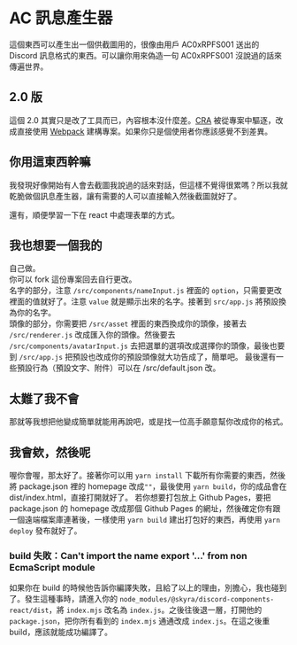 # AC 訊息產生器
這個東西可以產生出一個供截圖用的，很像由用戶 AC0xRPFS001 送出的 Discord 訊息格式的東西。可以讓你用來偽造一句 AC0xRPFS001 沒說過的話來傳遍世界。

## 2.0 版
這個 2.0 其實只是改了工具而已，內容根本沒什麼差。[CRA](https://github.com/facebook/create-react-app) 被從專案中驅逐，改成直接使用 [Webpack](https://webpack.js.org/) 建構專案。如果你只是個使用者你應該感覺不到差異。

## 你用這東西幹嘛
我發現好像開始有人會去截圖我說過的話來對話，但這樣不覺得很累嗎？所以我就乾脆做個訊息產生器，讓有需要的人可以直接輸入然後截圖就好了。

還有，順便學習一下在 react 中處理表單的方式。

## 我也想要一個我的
自己做。   
你可以 fork 這份專案回去自行更改。   
名字的部分，注意 `/src/components/nameInput.js` 裡面的 `option`，只需要更改裡面的值就好了。注意 `value` 就是顯示出來的名字。接著到 `src/app.js` 將預設換為你的名字。   
頭像的部分，你需要把 `/src/asset` 裡面的東西換成你的頭像，接著去 `/src/renderer.js` 改成匯入你的頭像。然後要去 `/src/components/avatarInput.js` 去把選單的選項改成選擇你的頭像，最後也要到 `/src/app.js` 把預設也改成你的預設頭像就大功告成了，簡單吧。
最後還有一些預設行為（預設文字、附件）可以在 /src/default.json 改。

## 太難了我不會
那就等我想把他變成簡單就能用再說吧，或是找一位高手願意幫你改成你的格式。

## 我會欸，然後呢
喔你會喔，那太好了。接著你可以用 `yarn install` 下載所有你需要的東西，然後將 package.json 裡的 homepage 改成`""`，最後使用 `yarn build`，你的成品會在 dist/index.html，直接打開就好了。
若你想要打包放上 Github Pages，要把 package.json 的 homepage 改成那個 Github Pages 的網址，然後確定你有跟一個遠端檔案庫連著後，一樣使用 `yarn build` 建出打包好的東西，再使用 `yarn deploy` 發布就好了。   

### build 失敗：Can't import the name export '...' from non EcmaScript module
如果你在 build 的時候他告訴你編譯失敗，且給了以上的理由，別擔心，我也碰到了。發生這種事時，請進入你的 `node_modules/@skyra/discord-components-react/dist`，將 `index.mjs` 改名為 `index.js`。之後往後退一層，打開他的 `package.json`，把你所有看到的 `index.mjs` 通通改成 `index.js`。在這之後重 build，應該就能成功編譯了。

